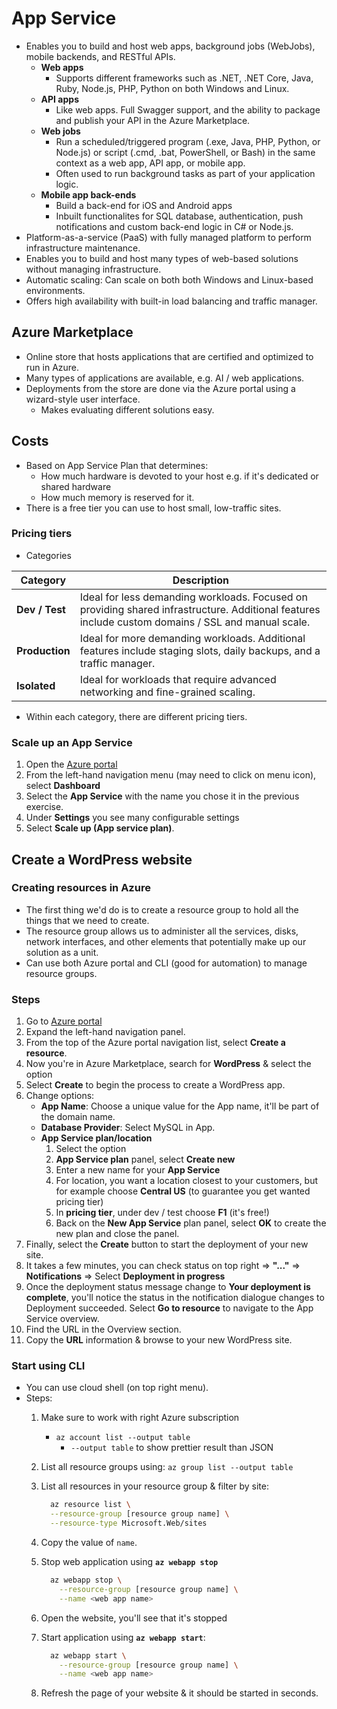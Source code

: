 # App Service

- Enables you to build and host web apps, background jobs (WebJobs), mobile backends, and RESTful APIs.
  - **Web apps**
    - Supports different frameworks such as .NET, .NET Core, Java, Ruby, Node.js, PHP, Python on both Windows and Linux.
  - **API apps**
    - Like web apps. Full Swagger support, and the ability to package and publish your API in the Azure Marketplace.
  - **Web jobs**
    - Run a scheduled/triggered program (.exe, Java, PHP, Python, or Node.js) or script (.cmd, .bat, PowerShell, or Bash) in the same context as a web app, API app, or mobile app.
    - Often used to run background tasks as part of your application logic.
  - **Mobile app back-ends**
    - Build a back-end for iOS and Android apps
    - Inbuilt functionalites for SQL database, authentication, push notifications and custom back-end logic in C# or Node.js.
- Platform-as-a-service (PaaS) with fully managed platform to perform infrastructure maintenance.
- Enables you to build and host many types of web-based solutions without managing infrastructure.
- Automatic scaling: Can scale on both both Windows and Linux-based environments.
- Offers high availability with built-in load balancing and traffic manager.

## Azure Marketplace

- Online store that hosts applications that are certified and optimized to run in Azure.
- Many types of applications are available, e.g. AI / web applications.
- Deployments from the store are done via the Azure portal using a wizard-style user interface.
  - Makes evaluating different solutions easy.

## Costs

- Based on App Service Plan that determines:
  - How much hardware is devoted to your host e.g. if it's dedicated or shared hardware
  - How much memory is reserved for it.
- There is a free tier you can use to host small, low-traffic sites.

### Pricing tiers

- Categories

| Category | Description |
| -------- | ----------- |
| **Dev / Test** | Ideal for less demanding workloads. Focused on providing shared infrastructure. Additional features include custom domains / SSL and manual scale.
| **Production** | Ideal for more demanding workloads. Additional features include staging slots, daily backups, and a traffic manager.
| **Isolated** | Ideal for workloads that require advanced networking and fine-grained scaling. |

- Within each category, there are different pricing tiers.

### Scale up an App Service

1. Open the [Azure portal](https://portal.azure.com)
2. From the left-hand navigation menu (may need to click on menu icon), select **Dashboard**
3. Select the **App Service** with the name you chose it in the previous exercise.
4. Under **Settings** you see many configurable settings
5. Select **Scale up (App service plan)**.

## Create a WordPress website

### Creating resources in Azure

- The first thing we'd do is to create a resource group to hold all the things that we need to create.
- The resource group allows us to administer all the services, disks, network interfaces, and other elements that potentially make up our solution as a unit.
- Can use both Azure portal and CLI (good for automation) to manage resource groups.

### Steps

1. Go to [Azure portal](https://portal.azure.com)
2. Expand the left-hand navigation panel.
3. From the top of the Azure portal navigation list, select **Create a resource**.
4. Now you're in Azure Marketplace, search for **WordPress** & select the option
5. Select **Create** to begin the process to create a WordPress app.
6. Change options:
    - **App Name**: Choose a unique value for the App name, it'll be part of the domain name.
    - **Database Provider**: Select MySQL in App.
    - **App Service plan/location**
      1. Select the option
      2. **App Service plan** panel, select **Create new**
      3. Enter a new name for  your **App Service**
      4. For location, you want a location closest to your customers, but for example choose **Central US** (to guarantee you get wanted pricing tier)
      5. In **pricing tier**, under dev / test choose **F1** (it's free!)
      6. Back on the **New App Service** plan panel, select **OK** to create the new plan and close the panel.
7. Finally, select the **Create** button to start the deployment of your new site.
8. It takes a few minutes, you can check status on top right => **"..."** => **Notifications** => Select **Deployment in progress**
9. Once the deployment status message change to **Your deployment is complete**, you'll notice the status in the notification dialogue changes to Deployment succeeded. Select **Go to resource** to navigate to the App Service overview.
10. Find the URL in the Overview section.
11. Copy the **URL** information & browse to your new WordPress site.

### Start using CLI

- You can use cloud shell (on top right menu).
- Steps:
  1. Make sure to work with right Azure subscription
      - `az account list --output table`
        - `--output table` to show prettier result than JSON
  2. List all resource groups using: `az group list --output table`
  3. List all resources in your resource group & filter by site:

      ```sh
        az resource list \
        --resource-group [resource group name] \
        --resource-type Microsoft.Web/sites
      ```

  4. Copy the value of `name`.
  5. Stop web application using **`az webapp stop`**

      ```sh
        az webapp stop \
          --resource-group [resource group name] \
          --name <web app name>
      ```

  6. Open the website, you'll see that it's stopped
  7. Start application using **`az webapp start`**:

      ```sh
        az webapp start \
          --resource-group [resource group name] \
          --name <web app name>
      ```
  
  8. Refresh the page of your website & it should be started in seconds.
